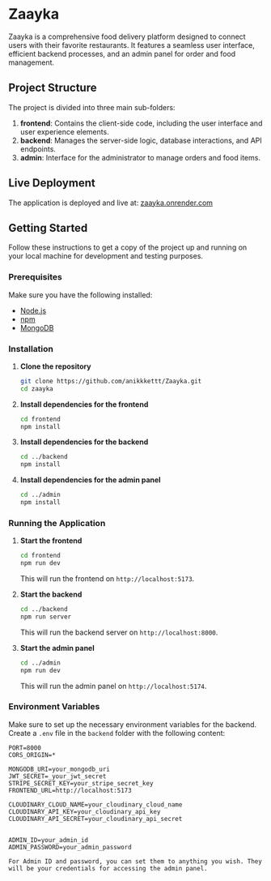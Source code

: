 # Zaayka

Zaayka is a comprehensive food delivery platform designed to connect users with their favorite restaurants. It features a seamless user interface, efficient backend processes, and an admin panel for order and food management.

## Project Structure

The project is divided into three main sub-folders:

1. **frontend**: Contains the client-side code, including the user interface and user experience elements.
2. **backend**: Manages the server-side logic, database interactions, and API endpoints.
3. **admin**: Interface for the administrator to manage orders and food items.

## Live Deployment

The application is deployed and live at: [zaayka.onrender.com](https://zaayka.onrender.com)

## Getting Started

Follow these instructions to get a copy of the project up and running on your local machine for development and testing purposes.

### Prerequisites

Make sure you have the following installed:

- [Node.js](https://nodejs.org/)
- [npm](https://www.npmjs.com/)
- [MongoDB](https://www.mongodb.com/)

### Installation

1. **Clone the repository**
    ```sh
    git clone https://github.com/anikkkettt/Zaayka.git
    cd zaayka
    ```

2. **Install dependencies for the frontend**
    ```sh
    cd frontend
    npm install
    ```

3. **Install dependencies for the backend**
    ```sh
    cd ../backend
    npm install
    ```

4. **Install dependencies for the admin panel**
    ```sh
    cd ../admin
    npm install
    ```

### Running the Application

1. **Start the frontend**
    ```sh
    cd frontend
    npm run dev
    ```

    This will run the frontend on `http://localhost:5173`.

2. **Start the backend**
    ```sh
    cd ../backend
    npm run server
    ```

    This will run the backend server on `http://localhost:8000`.

3. **Start the admin panel**
    ```sh
    cd ../admin
    npm run dev
    ```

    This will run the admin panel on `http://localhost:5174`.

### Environment Variables

Make sure to set up the necessary environment variables for the backend. Create a `.env` file in the `backend` folder with the following content:

```plaintext
PORT=8000
CORS_ORIGIN=*

MONGODB_URI=your_mongodb_uri
JWT_SECRET=_your_jwt_secret
STRIPE_SECRET_KEY=your_stripe_secret_key
FRONTEND_URL=http://localhost:5173

CLOUDINARY_CLOUD_NAME=your_cloudinary_cloud_name
CLOUDINARY_API_KEY=your_cloudinary_api_key
CLOUDINARY_API_SECRET=your_cloudinary_api_secret


ADMIN_ID=your_admin_id
ADMIN_PASSWORD=your_admin_password

For Admin ID and password, you can set them to anything you wish. They will be your credentials for accessing the admin panel.
```

